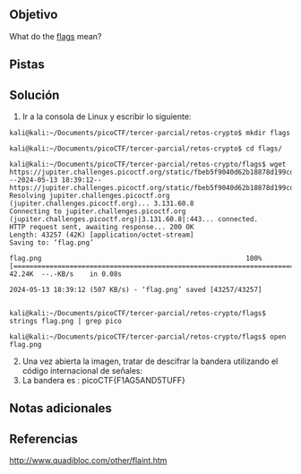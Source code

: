 ## Objetivo
What do the [flags](https://jupiter.challenges.picoctf.org/static/fbeb5f9040d62b18878d199cdda2d253/flag.png) mean?

## Pistas
## Solución
1. Ir a la consola de Linux y escribir lo siguiente:
```
kali@kali:~/Documents/picoCTF/tercer-parcial/retos-crypto$ mkdir flags

kali@kali:~/Documents/picoCTF/tercer-parcial/retos-crypto$ cd flags/

kali@kali:~/Documents/picoCTF/tercer-parcial/retos-crypto/flags$ wget https://jupiter.challenges.picoctf.org/static/fbeb5f9040d62b18878d199cdda2d253/flag.png
--2024-05-13 18:39:12--  https://jupiter.challenges.picoctf.org/static/fbeb5f9040d62b18878d199cdda2d253/flag.png
Resolving jupiter.challenges.picoctf.org (jupiter.challenges.picoctf.org)... 3.131.60.8
Connecting to jupiter.challenges.picoctf.org (jupiter.challenges.picoctf.org)|3.131.60.8|:443... connected.
HTTP request sent, awaiting response... 200 OK
Length: 43257 (42K) [application/octet-stream]
Saving to: ‘flag.png’

flag.png                                                   100%[=======================================================================================================================================>]  42.24K  --.-KB/s    in 0.08s   

2024-05-13 18:39:12 (507 KB/s) - ‘flag.png’ saved [43257/43257]


kali@kali:~/Documents/picoCTF/tercer-parcial/retos-crypto/flags$ strings flag.png | grep pico

kali@kali:~/Documents/picoCTF/tercer-parcial/retos-crypto/flags$ open flag.png
```
2. Una vez abierta la imagen, tratar de descifrar la bandera utilizando el código internacional de señales:
3. La bandera es :
picoCTF{F1AG5AND5TUFF}
## Notas adicionales
## Referencias
http://www.quadibloc.com/other/flaint.htm